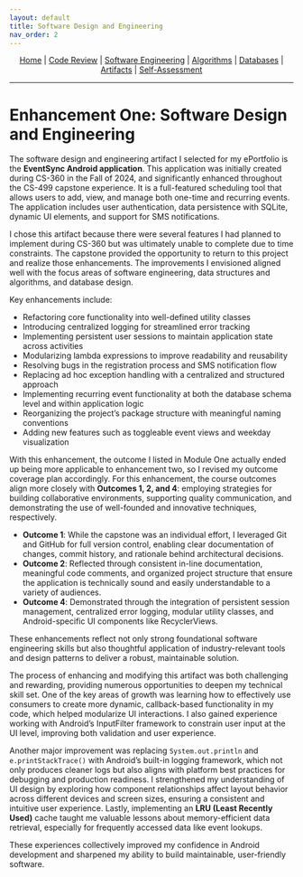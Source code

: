 ```yaml
---
layout: default
title: Software Design and Engineering
nav_order: 2
---
```

<p align="center">
  <a href="/index.md">Home</a> |
  <a href="/code-review/index.md">Code Review</a> |
  <a href="/enhancements/software-engineering/index.md">Software Engineering</a> |
  <a href="/enhancements/data-structures-algorithms/index.md">Algorithms</a> |
  <a href="/enhancements/databases/index.md">Databases</a> |
  <a href="/artifacts/index.md">Artifacts</a> |
  <a href="/self-assessment/index.md">Self-Assessment</a>
</p>
<hr>

# Enhancement One: Software Design and Engineering

The software design and engineering artifact I selected for my ePortfolio is the **EventSync Android application**. This application was initially created during CS-360 in the Fall of 2024, and significantly enhanced throughout the CS-499 capstone experience. It is a full-featured scheduling tool that allows users to add, view, and manage both one-time and recurring events. The application includes user authentication, data persistence with SQLite, dynamic UI elements, and support for SMS notifications.

I chose this artifact because there were several features I had planned to implement during CS-360 but was ultimately unable to complete due to time constraints. The capstone provided the opportunity to return to this project and realize those enhancements. The improvements I envisioned aligned well with the focus areas of software engineering, data structures and algorithms, and database design.

Key enhancements include:
- Refactoring core functionality into well-defined utility classes
- Introducing centralized logging for streamlined error tracking
- Implementing persistent user sessions to maintain application state across activities
- Modularizing lambda expressions to improve readability and reusability
- Resolving bugs in the registration process and SMS notification flow
- Replacing ad hoc exception handling with a centralized and structured approach
- Implementing recurring event functionality at both the database schema level and within application logic
- Reorganizing the project’s package structure with meaningful naming conventions
- Adding new features such as toggleable event views and weekday visualization

With this enhancement, the outcome I listed in Module One actually ended up being more applicable to enhancement two, so I revised my outcome coverage plan accordingly. For this enhancement, the course outcomes align more closely with **Outcomes 1, 2, and 4**: employing strategies for building collaborative environments, supporting quality communication, and demonstrating the use of well-founded and innovative techniques, respectively.

- **Outcome 1**: While the capstone was an individual effort, I leveraged Git and GitHub for full version control, enabling clear documentation of changes, commit history, and rationale behind architectural decisions.
- **Outcome 2**: Reflected through consistent in-line documentation, meaningful code comments, and organized project structure that ensure the application is technically sound and easily understandable to a variety of audiences.
- **Outcome 4**: Demonstrated through the integration of persistent session management, centralized error logging, modular utility classes, and Android-specific UI components like RecyclerViews.

These enhancements reflect not only strong foundational software engineering skills but also thoughtful application of industry-relevant tools and design patterns to deliver a robust, maintainable solution.

The process of enhancing and modifying this artifact was both challenging and rewarding, providing numerous opportunities to deepen my technical skill set. One of the key areas of growth was learning how to effectively use consumers to create more dynamic, callback-based functionality in my code, which helped modularize UI interactions. I also gained experience working with Android’s InputFilter framework to constrain user input at the UI level, improving both validation and user experience.

Another major improvement was replacing `System.out.println` and `e.printStackTrace()` with Android’s built-in logging framework, which not only produces cleaner logs but also aligns with platform best practices for debugging and production readiness. I strengthened my understanding of UI design by exploring how component relationships affect layout behavior across different devices and screen sizes, ensuring a consistent and intuitive user experience. Lastly, implementing an **LRU (Least Recently Used)** cache taught me valuable lessons about memory-efficient data retrieval, especially for frequently accessed data like event lookups.

These experiences collectively improved my confidence in Android development and sharpened my ability to build maintainable, user-friendly software.